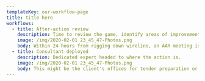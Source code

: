 ```yaml
---
templateKey: our-workflow-page
title: title here
workflows:
  - title: After-action review
    description: Time to review the game, identify areas of improvement and hand out the game ball.
    image: /img/2020-02-01 23_45_47-Photos.png
    body: Within 24 hours from rigging down wireline, an AAR meeting is held with the key team members. Every step of the job is critically reviewed. Continuous improvement is driven by adding the lessons learned to the RIGPRO database and incorporating in future logging programs.
  - title: Consultant deployed
    description: Dedicated expert headed to where the action is.
    image: /img/2020-02-01 23_45_47-Photos.png
    body: This might be the client's offices for tender preparation or contract review, the service provider's facility to perform an audit or a visit to the drilling installation to ensure all the planned services can be executed safely and efficiently.
---
```


